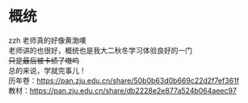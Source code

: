 # 概统
zzh 老师真的好像黄渤噢  
老师讲的也很好，概统也是我大二秋冬学习体验良好的一门  
~~只是最后被卡绩了嗷呜~~  
总的来说，学就完事儿！  
历年卷：https://pan.zju.edu.cn/share/50b0b63d0b669c22d2f7ef361f  
教材：https://pan.zju.edu.cn/share/db2228e2e877a524b064aeec97
